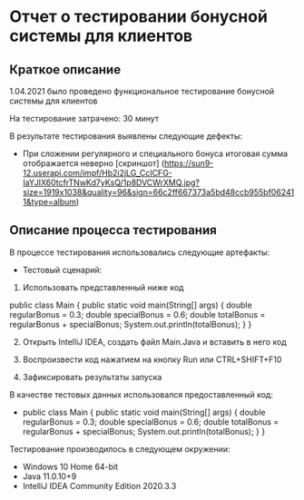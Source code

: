 # Отчет о тестировании бонусной системы для клиентов

## Краткое описание

1.04.2021 было проведено функциональное тестирование бонусной системы для клиентов

На тестирование затрачено: 30 минут

В результате тестирования выявлены следующие дефекты:

* При сложении регулярного и специального бонуса итоговая сумма отображается неверно [скриншот] (https://sun9-12.userapi.com/impf/Hb2i2jLG_CcICFG-IaYJIX60tcfrTNwKd7yKsQ/1p8DVCWrXMQ.jpg?size=1919x1038&quality=96&sign=66c2ff667373a5bd48ccb955bf062411&type=album)

## Описание процесса тестирования 

В  процессе тестирования использовались следующие артефакты:

* Тестовый сценарий:

1. Использовать представленный ниже код 

public class Main {
  public static void main(String[] args) {
    double regularBonus = 0.3;
    double specialBonus = 0.6;
    double totalBonus = regularBonus + specialBonus;
    System.out.println(totalBonus);
  }
}

2. Открыть IntelliJ IDEA, создать файл Main.Java и вставить в него код

3. Воспроизвести код нажатием на кнопку Run или CTRL+SHIFT+F10

4. Зафиксировать результаты запуска

В качестве тестовых данных использовался предоставленный код:

* public class Main {
  public static void main(String[] args) {
    double regularBonus = 0.3;
    double specialBonus = 0.6;
    double totalBonus = regularBonus + specialBonus;
    System.out.println(totalBonus);
  }
}

Тестирование производилось в следующем окружении:
* Windows 10 Home 64-bit
* Java 11.0.10+9
* IntelliJ IDEA Community Edition 2020.3.3